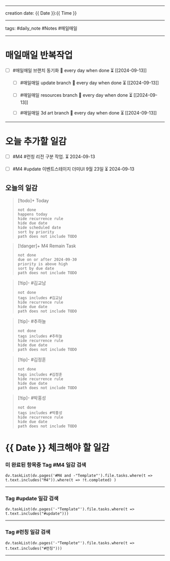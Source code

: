 
-------

creation date: {{ Date }}:{{ Time }}

--------

tags: #daily_note  #Notes #매일매일

---  
# 매일매일 반복작업 
- [ ] #매일매일 브랜치 동기화 🔁 every day when done ⏳ [[2024-09-13]] 
	- [ ] #매일매일 update branch  🔁 every day when done ⏳ [[2024-09-13]]
	- [ ] #매일매일 resources branch  🔁 every day when done ⏳ [[2024-09-13]]
	- [ ] #매일매일 3d art branch  🔁 every day when done ⏳ [[2024-09-13]]


--------


# 오늘 추가할 일감
- [ ] #M4 #런칭 리전 구분 작업. ⏳ 2024-09-13 
- [ ] #M4 #update 이벤트스테이지 더미UI 9월 23일 ⏳ 2024-09-13 




## 오늘의 일감

> [!todo]+ Today
> ```tasks
> not done
> happens today
> hide recurrence rule
> hide due date
> hide scheduled date
> sort by priority
> path does not include TODO
> ```

> [!danger]+ M4 Remain Task
> ```tasks
> not done
> due on or after 2024-09-30
> priority is above high
> sort by due date
> path does not include TODO
> ```

> [!tip]- #김교남 
> ```tasks
> not done
> tags includes #김교남    
> hide recurrence rule
> hide due date
> path does not include TODO
> ```

> [!tip]- #추하늘  
> ```tasks
> not done
> tags includes #추하늘     
> hide recurrence rule
> hide due date
> path does not include TODO
> ```

> [!tip]- #김정훈 
> ```tasks
> not done
> tags includes #김정훈    
> hide recurrence rule
> hide due date
> path does not include TODO
> ```

> [!tip]- #박홍성 
> ```tasks
> not done
> tags includes #박홍성    
> hide recurrence rule
> hide due date
> path does not include TODO
> ```







# {{ Date }} 체크해야 할 일감
### 미 완료된 항목중 Tag #M4  일감 검색
```dataviewjs 
dv.taskList(dv.pages('#M4 and -"Template"').file.tasks.where(t => t.text.includes("M4")).where(t => !t.completed) )
```
-------------------

###  Tag #update  일감 검색
```dataviewjs 
dv.taskList(dv.pages('-"Template"').file.tasks.where(t => t.text.includes("#update")))
```

-------------
### Tag #런칭  일감 검색
```dataviewjs 
dv.taskList(dv.pages('-"Templete"').file.tasks.where(t => t.text.includes("#런칭"))) 
```

--------------------------------
